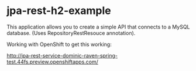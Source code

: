 # jpa-rest-h2-example
This application allows you to create a simple API that connects to a MySQL database. (Uses RepositoryRestResouce annotation).

Working with OpenShift to get this working:

http://jpa-rest-service-dominic-raven-spring-test.44fs.preview.openshiftapps.com/
